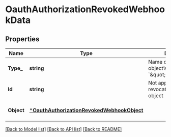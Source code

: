 # OauthAuthorizationRevokedWebhookData

## Properties
Name | Type | Description | Notes
------------ | ------------- | ------------- | -------------
**Type_** | **string** | Name of the affected object’s type, &#x60;\&quot;revocation\&quot;&#x60;. | [optional] [default to null]
**Id** | **string** | Not applicable, revocation is not an object | [optional] [default to null]
**Object** | [***OauthAuthorizationRevokedWebhookObject**](OauthAuthorizationRevokedWebhookObject.md) |  | [optional] [default to null]

[[Back to Model list]](../README.md#documentation-for-models) [[Back to API list]](../README.md#documentation-for-api-endpoints) [[Back to README]](../README.md)

